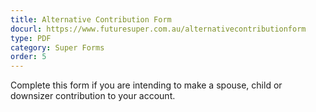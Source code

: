 ```yaml
---
title: Alternative Contribution Form
docurl: https://www.futuresuper.com.au/alternativecontributionform
type: PDF
category: Super Forms
order: 5
---
```


Complete this form if you are intending to make a spouse, child or downsizer contribution to your account. 